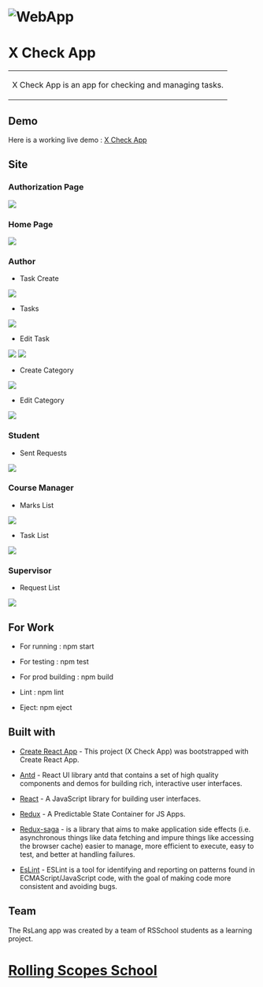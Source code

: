 # ![WebApp](./documentation/logo.png)

# X Check App

<table>

<tr>

<td>

X Check App is an app for checking and managing tasks.

</td>

</tr>

</table>


## Demo

Here is a working live demo : [X Check App](https://brave-banach-54e725.netlify.app)

## Site


### Authorization Page

![](./documentation/authorization.PNG)

### Home Page


![](./documentation/AuthorHome.jpg)


### Author

- Task Create

![](./documentation/TaskCreate.jpg)


- Tasks

![](./documentation/TasksList.jpg)

- Edit Task

![](./documentation/TaskEdit#1.jpg)
![](./documentation/TaskEdit#2.jpg)

- Create Category

![](./documentation/CategoryCreate.jpg)

- Edit Category

![](./documentation/CategoryEdit.jpg)

### Student

- Sent Requests

![](./documentation/SentRequests.PNG)


### Course Manager

- Marks List

![](./documentation/CourseManagetMarksList.jpg)

- Task List

![](./documentation/CourseManagetTasksList.jpg)

### Supervisor

- Request List

![](./documentation/SupervisorRequestList.jpg)

## For Work

- For running : npm start

- For testing : npm test

- For prod building : npm build

- Lint : npm lint

- Eject: npm eject

## Built with

-  [Create React App](https://github.com/facebook/create-react-app) - This project (X Check App) was bootstrapped with Create React App.

-  [Antd](http://getbootstrap.com/) -  React UI library antd that contains a set of high quality components and demos for building rich, interactive user interfaces.

-  [React](https://reactjs.org/) - A JavaScript library for building user interfaces.

-  [Redux](https://redux.js.org/) - A Predictable State Container for JS Apps.

-  [Redux-saga](https://redux-saga.js.org/) - is a library that aims to make application side effects (i.e. asynchronous things like data fetching and impure things like accessing the browser cache) easier to manage, more efficient to execute, easy to test, and better at handling failures.

-  [EsLint](https://eslint.org/) - ESLint is a tool for identifying and reporting on patterns found in ECMAScript/JavaScript code, with the goal of making code more consistent and avoiding bugs.

## Team
The RsLang app was created by a team of RSSchool students as a learning project.

# [Rolling Scopes School ](https://rs.school/)
